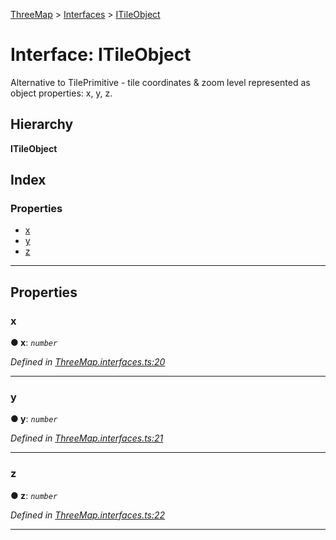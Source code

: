 [ThreeMap](../README.md) > [Interfaces](../modules/interfaces.md) > [ITileObject](../interfaces/interfaces.itileobject.md)

# Interface: ITileObject

Alternative to TilePrimitive - tile coordinates & zoom level represented as object properties: x, y, z.

## Hierarchy

**ITileObject**

## Index

### Properties

* [x](interfaces.itileobject.md#x)
* [y](interfaces.itileobject.md#y)
* [z](interfaces.itileobject.md#z)

---

## Properties

<a id="x"></a>

###  x

**● x**: *`number`*

*Defined in [ThreeMap.interfaces.ts:20](https://github.com/areknawo/ThreeMap/blob/master/src/ThreeMap.interfaces.ts#L20)*

___
<a id="y"></a>

###  y

**● y**: *`number`*

*Defined in [ThreeMap.interfaces.ts:21](https://github.com/areknawo/ThreeMap/blob/master/src/ThreeMap.interfaces.ts#L21)*

___
<a id="z"></a>

###  z

**● z**: *`number`*

*Defined in [ThreeMap.interfaces.ts:22](https://github.com/areknawo/ThreeMap/blob/master/src/ThreeMap.interfaces.ts#L22)*

___

